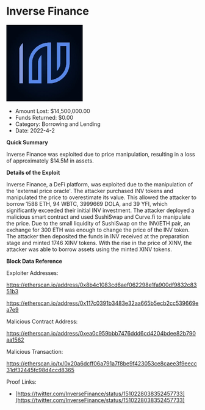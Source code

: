 # Inverse Finance
![Inverse Finance](/rektimages/Inverse-Finance.png)
- Amount Lost: $14,500,000.00
- Funds Returned: $0.00
- Category: Borrowing and Lending
- Date: 2022-4-2

**Quick Summary**

Inverse Finance was exploited due to price manipulation, resulting in a loss of approximately $14.5M in assets.

  


 **Details of the Exploit**

Inverse Finance, a DeFi platform, was exploited due to the manipulation of the 'external price oracle'. The attacker purchased INV tokens and manipulated the price to overestimate its value. This allowed the attacker to borrow 1588 ETH, 94 WBTC, 3999669 DOLA, and 39 YFI, which significantly exceeded their initial INV investment. The attacker deployed a malicious smart contract and used SushiSwap and Curve.fi to manipulate the price. Due to the small liquidity of SushiSwap on the INV/ETH pair, an exchange for 300 ETH was enough to change the price of the INV token. The attacker then deposited the funds in INV received at the preparation stage and minted 1746 XINV tokens. With the rise in the price of XINV, the attacker was able to borrow assets using the minted XINV tokens.

  


 **Block Data Reference**

Exploiter Addresses:

https://etherscan.io/address/0x8b4c1083cd6aef062298e1fa900df9832c8351b3

https://etherscan.io/address/0x117c0391b3483e32aa665b5ecb2cc539669ea7e9

  


Malicious Contract Address:

https://etherscan.io/address/0xea0c959bbb7476ddd6cd4204bdee82b790aa1562

  


Malicious Transaction:

https://etherscan.io/tx/0x20a6dcff06a791a7f8be9f423053ce8caee3f9eecc31df32445fc98d4ccd8365


Proof Links:
- [https://twitter.com/InverseFinance/status/1510228038352457733](https://twitter.com/InverseFinance/status/1510228038352457733)


